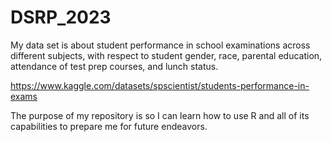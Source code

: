# DSRP_2023
My data set is about student performance in school examinations across different subjects, with respect to student gender, race, parental education, attendance of test prep courses, and lunch status.

https://www.kaggle.com/datasets/spscientist/students-performance-in-exams

The purpose of my repository is so I can learn how to use R and all of its capabilities to prepare me for future endeavors.
